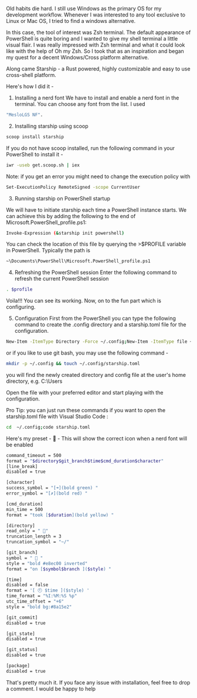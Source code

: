 Old habits die hard. I still use Windows as the primary OS for my development workflow. Whenever I was interested to any tool exclusive to Linux or Mac OS, I tried to find a windows alternative.

In this case, the tool of interest was Zsh terminal. The default appearance of PowerShell is quite boring and I wanted to give my shell terminal a little visual flair. I was really impressed with Zsh terminal and what it could look like with the help of Oh my Zsh. So I took that as an inspiration and began my quest for a decent Windows/Cross platform alternative.

Along came Starship - a Rust powered, highly customizable and easy to use cross-shell platform.

Here's how I did it -

1) Installing a nerd font
We have to install and enable a nerd font in the terminal. You can choose any font from the list. I used 
```sh
"MesloLGS NF".
```

2) Installing starship using scoop
```sh
scoop install starship
```


If you do not have scoop installed, run the following command in your PowerShell to install it -
```sh
iwr -useb get.scoop.sh | iex
```

Note: if you get an error you might need to change the execution policy with 
```sh
Set-ExecutionPolicy RemoteSigned -scope CurrentUser
```

3) Running starship on PowerShell startup

We will have to initiate starship each time a PowerShell instance starts. We can achieve this by adding the following to the end of Microsoft.PowerShell_profile.ps1:

```sh
Invoke-Expression (&starship init powershell)
```

You can check the location of this file by querying the >$PROFILE variable in PowerShell. Typically the path is 

```sh
~\Documents\PowerShell\Microsoft.PowerShell_profile.ps1
```

4) Refreshing the PowerShell session
Enter the following command to refresh the current PowerShell session

```sh
. $profile
```

Voila!!! You can see its working. Now, on to the fun part which is configuring.

5) Configuration
First from the PowerShell you can type the following command to create the .config directory and a starship.toml file for the configuration.

```sh
New-Item -ItemType Directory -Force ~/.config;New-Item -ItemType file ~/.config/starship.toml;
```

or if you like to use git bash, you may use the following command -

```sh
mkdir -p ~/.config && touch ~/.config/starship.toml
```

you will find the newly created directory and config file at the user's home directory, e.g. C:\Users<UserName>

Open the file with your preferred editor and start playing with the configuration.

Pro Tip: you can just run these commands if you want to open the starship.toml file with Visual Studio Code :
  
  ```sh
cd  ~/.config;code starship.toml
  ```

Here's my preset -
 - This will show the correct icon when a nerd font will be enabled

```sh
command_timeout = 500
format = "$directory$git_branch$time$cmd_duration$character"
[line_break]
disabled = true

[character]
success_symbol = "[➜](bold green) "
error_symbol = "[✗](bold red) "

[cmd_duration]
min_time = 500
format = "took [$duration](bold yellow) "

[directory]
read_only = " "
truncation_length = 3
truncation_symbol = "~/"

[git_branch]
symbol = "  "
style = "bold #e8ec00 inverted"
format = "on [$symbol$branch ]($style) "

[time]
disabled = false
format = '[ 🕙 $time ]($style) '
time_format = "%I:%M:%S %p"
utc_time_offset = "+6"
style = "bold bg:#8a15e2"

[git_commit]
disabled = true

[git_state]
disabled = true

[git_status]
disabled = true

[package]
disabled = true
```
  
That's pretty much it. If you face any issue with installation, feel free to drop a comment. I would be happy to help
